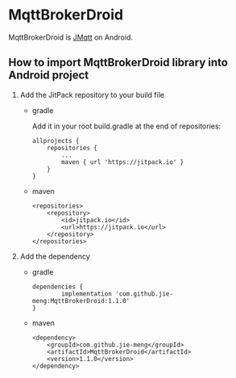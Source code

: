 # MqttBrokerDroid

MqttBrokerDroid is [JMqtt](https://github.com/Cicizz/jmqtt) on Android.

## How to import MqttBrokerDroid library into Android project

1. Add the JitPack repository to your build file
    - gradle

        Add it in your root build.gradle at the end of repositories:

        ```
        allprojects {
            repositories {
                ...
                maven { url 'https://jitpack.io' }
            }
        }
        ```

    - maven

        ```
        <repositories>
            <repository>
                <id>jitpack.io</id>
                <url>https://jitpack.io</url>
            </repository>
        </repositories>
        ```

2. Add the dependency
    - gradle

        ```
        dependencies {
                implementation 'com.github.jie-meng:MqttBrokerDroid:1.1.0'
        }
        ```

    - maven

        ```
        <dependency>
            <groupId>com.github.jie-meng</groupId>
            <artifactId>MqttBrokerDroid</artifactId>
            <version>1.1.0</version>
        </dependency>
        ```